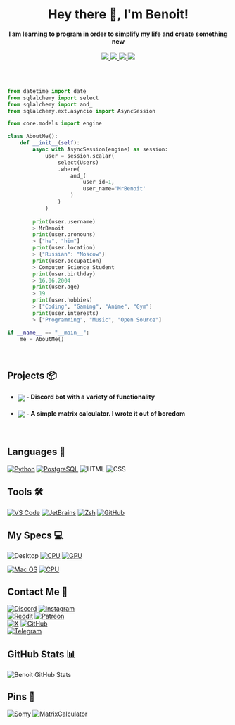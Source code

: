 <h1 align="center">Hey there 👋, I'm Benoit!</h1>
<p align="center">
    <b>I am learning to program in order to simplify my life and create something new</b>
    <br />
    <br />
    <a href="https://github.com/MrBenoit">
        <img src="https://badges.strrl.dev/years/mrbenoit?style=flat&labelColor=333333&logoColor=&color=FFFFFF&label=Years&logo=github" />
    </a>
    <a href="https://github.com/MrBenoit?tab=followers">
        <img src="https://img.shields.io/github/followers/MrBenoit?style=flat&labelColor=333333&logoColor=E7E7E7&color=8939FF&label=Followers&logo=github" />
    </a>
    <a href="https://github.com/MrBenoit">
        <img src="https://img.shields.io/github/stars/MrBenoit?style=flat&affiliations=OWNER%2CCOLLABORATOR&labelColor=333333&logoColor=E7E7E7&color=EEAA00&label=Stars&logo=github" />
    </a>
    <a href="https://github.com/MrBenoit">
        <img src="https://img.shields.io/badge/Open_Source-❤-FF0069?style=flat&labelColor=333333&logoColor=E7E7E7">
    </a>
</p>

<br />

<br />

```py
from datetime import date
from sqlalchemy import select
from sqlalchemy import and_
from sqlalchemy.ext.asyncio import AsyncSession

from core.models import engine

class AboutMe():
    def __init__(self):
        async with AsyncSession(engine) as session:
            user = session.scalar(
                select(Users)
                .where(
                    and_(
                        user_id=1,
                        user_name='MrBenoit'
                    )
                )
            )
            
        print(user.username)
        > MrBenoit
        print(user.pronouns)
        > ["he", "him"]
        print(user.location)
        > {"Russian": "Moscow"}
        print(user.occupation)
        > Computer Science Student
        print(user.birthday)
        > 16.06.2004
        print(user.age)
        > 19
        print(user.hobbies)
        > ["Coding", "Gaming", "Anime", "Gym"]
        print(user.interests)
        > ["Programming", "Music", "Open Source"]

if __name__ == "__main__":
    me = AboutMe()
```

<br />

Projects 📦
-----------
- #### <a href="https://github.com/Lapis-Bot/Bot"><img align="center" src="https://img.shields.io/badge/-Lapis-7289da?style=for-the-badge"></a> -&nbsp;Discord bot with a variety of functionality

- #### <a href="https://github.com/MrBenoit/MatrixCalculator"><img align="center" src="https://img.shields.io/badge/-Matrix Calculator-3f4cba?style=for-the-badge"></a> -&nbsp;A simple matrix calculator. I wrote it out of boredom

[//]: # (- #### <a href="https://mrbenoit.ru"><img align="center" src="https://img.shields.io/badge/-mrbenoit.ru-2880bf?style=for-the-badge"></a> :&nbsp; My personal website | Not work)

<br/>

Languages 💾
------------
[![Python](    https://img.shields.io/badge/-Python-333333?style=for-the-badge&logo=python&logoColor=white&labelColor=3776FB     )](https://www.python.org/)
[![PostgreSQL](    https://img.shields.io/badge/-PostgreSql-333333?style=for-the-badge&logo=postgresql&logoColor=white&labelColor=2352b8     )](https://www.postgresql.org)
![HTML](    https://img.shields.io/badge/-HTML-333333?style=for-the-badge&logo=HTML&logoColor=white&labelColor=2352b8     )
![CSS](    https://img.shields.io/badge/-CSS-333333?style=for-the-badge&logo=css&logoColor=white&labelColor=2352b8     )


Tools 🛠️
--------
[![VS Code](   https://img.shields.io/badge/-VS_Code-333333?style=for-the-badge&logo=visualstudiocode&logoColor=white&labelColor=007ACC)](https://code.visualstudio.com/)
[![JetBrains](   https://img.shields.io/badge/-JetBrains-333333?style=for-the-badge&logo=jetbrains&logoColor=black&labelColor=faa84b)](https://code.visualstudio.com/)
[![Zsh](       https://img.shields.io/badge/-Zsh-333333?style=for-the-badge&logo=zelle&logoColor=white&labelColor=FF2299               )](https://www.zsh.org/)
[![GitHub](    https://img.shields.io/badge/-GitHub-333333?style=for-the-badge&logo=github&logoColor=white&labelColor=222222           )](https://github.com/)

My Specs 💻
-----------
![Desktop](https://img.shields.io/badge/Desktop-333333?style=for-the-badge&logo=ubuntu&logoColor=white&labelColor=00A4EF)
[![CPU](https://img.shields.io/badge/-Ryzen_5_5600X%E2%81%A0%20%E2%81%A0%20-333333?style=for-the-badge&logo=amd&logoColor=white&labelColor=ED1C24)](https://www.amd.com/en/products/cpu/amd-ryzen-5-5600#product-specs)
[![GPU](https://img.shields.io/badge/-Nvidia_RTX_3070-333333?style=for-the-badge&logo=nvidia&logoColor=white&labelColor=76B900)](https://www.amd.com/en/products/apu/amd-ryzen-5-3500u#product-specs)

[![Mac OS](  https://img.shields.io/badge/-Laptop-333333?style=for-the-badge&logo=apple&logoColor=white&labelColor=black        )]()
[![CPU](https://img.shields.io/badge/-M1-333333?style=for-the-badge&logo=apple&logoColor=white&labelColor=black)](https://www.amd.com/en/products/apu/amd-ryzen-5-3500u#product-specs)

Contact Me 📡
---------------
[![Discord](https://img.shields.io/badge/-%E2%81%A0%20%E2%81%A0%E2%81%A0%20%E2%81%A0mrbenoit00%E2%81%A0%20%E2%81%A0%20-333333?style=for-the-badge&logo=discord&logoColor=white&labelColor=5865F2)](https://discord.gg/5bb3H73deS)
[![Instagram](https://img.shields.io/badge/-@MrBenoit00-333333?style=for-the-badge&logo=instagram&logoColor=white&labelColor=E4405F)](https://www.instagram.com/MrBenoit00)\
[![Reddit](https://img.shields.io/badge/-%E2%81%A0%E2%81%A0u%2FMrBenoit00%E2%81%A0%E2%81%A0-333333?style=for-the-badge&logo=reddit&logoColor=white&labelColor=FF4500)](https://www.reddit.com/user/MrBenoit00)
[![Patreon](https://img.shields.io/badge/-@MrBenoit-333333?style=for-the-badge&logo=patreon&logoColor=white&labelColor=FF4500)](https://www.patreon.com/MrBenoit)\
[![X](https://img.shields.io/badge/-@MrBenoit00-333333?style=for-the-badge&logo=X&logoColor=white&labelColor=000000)](https://twitter.com/MrBenoit00)
[![GitHub](https://img.shields.io/badge/-%E2%81%A0%20%E2%81%A0MrBenoit%20%E2%81%A0%E2%81%A0-333333?style=for-the-badge&logo=github&logoColor=white&labelColor=181717)](https://github.com/MrBenoit)\
[![Telegram](https://img.shields.io/badge/-@MrBenoit-333333?style=for-the-badge&logo=telegram&logoColor=white&labelColor=1DA1F2)](https://t.me/mrbenoit)




GitHub Stats 📊
---------------
![Benoit GitHub Stats](https://github-readme-stats.vercel.app/api?username=mrbenoit&show_icons=true&theme=material-palenight)

Pins 📌
---------------
[![Somy](https://github-readme-stats.vercel.app/api/pin/?username=mrbenoit&repo=Somy-Discord-Bot&theme=material-palenight)](https://github.com/Somy-Discord-Bot)
[![MatrixCalculator](https://github-readme-stats.vercel.app/api/pin/?username=mrbenoit&repo=MatrixCalculator&theme=material-palenight)](https://github.com/mrbenoit/MatrixCalculator)
